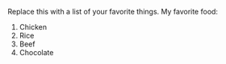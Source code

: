 Replace this with a list of your favorite things.
My favorite food:
1. Chicken
  1. Rice
2. Beef
3. Chocolate
